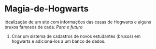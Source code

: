 # Magia-de-Hogwarts
Idealização de um site com informações das casas de Hogwarts e alguns bruxos famosos de cada.
                                    *Para o futuro*
1. Criar um sistema de cadastros de novos estudantes (bruxos) em hogwarts e adicioná-los a um banco de dados.
